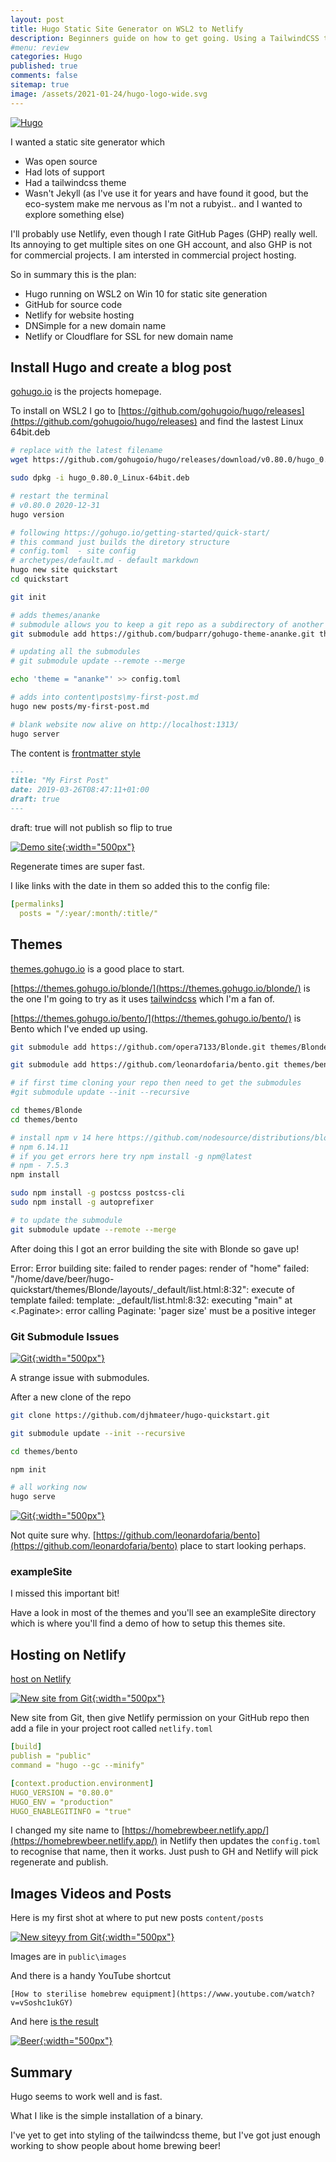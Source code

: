 ```yaml
---
layout: post
title: Hugo Static Site Generator on WSL2 to Netlify
description: Beginners guide on how to get going. Using a TailwindCSS theme.
#menu: review
categories: Hugo 
published: true 
comments: false     
sitemap: true
image: /assets/2021-01-24/hugo-logo-wide.svg
---
```


[![Hugo](/assets/2021-01-24/hugo-logo-wide.svg "Hugo")](/assets//2020-10-12/hugo-logo-wide.svg)

I wanted a static site generator which

- Was open source
- Had lots of support
- Had a tailwindcss theme
- Wasn't Jekyll (as I've use it for years and have found it good, but the eco-system make me nervous as I'm not a rubyist.. and I wanted to explore something else)

I'll probably use Netlify, even though I rate GitHub Pages (GHP) really well. Its annoying to get multiple sites on one GH account, and also GHP is not for commercial projects. I am intersted in commercial project hosting.

So in summary this is the plan:

- Hugo running on WSL2 on Win 10 for static site generation
- GitHub for source code
- Netlify for website hosting
- DNSimple for a new domain name
- Netlify or Cloudflare for SSL for new domain name

## Install Hugo and create a blog post

[gohugo.io](https://gohugo.io/) is the projects homepage.

To install on WSL2 I go to [https://github.com/gohugoio/hugo/releases](https://github.com/gohugoio/hugo/releases) and find the lastest Linux 64bit.deb

```bash
# replace with the latest filename
wget https://github.com/gohugoio/hugo/releases/download/v0.80.0/hugo_0.80.0_Linux-64bit.deb

sudo dpkg -i hugo_0.80.0_Linux-64bit.deb

# restart the terminal
# v0.80.0 2020-12-31
hugo version

# following https://gohugo.io/getting-started/quick-start/
# this command just builds the diretory structure
# config.toml  - site config
# archetypes/default.md - default markdown
hugo new site quickstart 
cd quickstart 

git init

# adds themes/ananke
# submodule allows you to keep a git repo as a subdirectory of another git repo
git submodule add https://github.com/budparr/gohugo-theme-ananke.git themes/ananke

# updating all the submodules
# git submodule update --remote --merge

echo 'theme = "ananke"' >> config.toml

# adds into content\posts\my-first-post.md
hugo new posts/my-first-post.md

# blank website now alive on http://localhost:1313/
hugo server
```

The content is [frontmatter style](https://gohugo.io/content-management/front-matter/)

```md
---
title: "My First Post"
date: 2019-03-26T08:47:11+01:00
draft: true
---
```

draft: true will not publish so flip to true

[![Demo site](/assets/2021-01-24/serve.jpg "demo"){:width="500px"}](/assets/2021-01-24/serve.jpg)

Regenerate times are super fast.

I like links with the date in them so added this to the config file:

```yml
[permalinks]
  posts = "/:year/:month/:title/"
```

## Themes

[themes.gohugo.io](https://themes.gohugo.io/) is a good place to start.

[https://themes.gohugo.io/blonde/](https://themes.gohugo.io/blonde/) is the one I'm going to try as it uses [tailwindcss](https://tailwindcss.com/) which I'm a fan of.

[https://themes.gohugo.io/bento/](https://themes.gohugo.io/bento/) is Bento which I've ended up using.

```bash
git submodule add https://github.com/opera7133/Blonde.git themes/Blonde

git submodule add https://github.com/leonardofaria/bento.git themes/bento

# if first time cloning your repo then need to get the submodules
#git submodule update --init --recursive

cd themes/Blonde
cd themes/bento

# install npm v 14 here https://github.com/nodesource/distributions/blob/master/README.md#deb
# npm 6.14.11
# if you get errors here try npm install -g npm@latest
# npm - 7.5.3
npm install

sudo npm install -g postcss postcss-cli
sudo npm install -g autoprefixer

# to update the submodule
git submodule update --remote --merge
```

After doing this I got an error building the site with Blonde so gave up!

Error: Error building site: failed to render pages: render of "home" failed: "/home/dave/beer/hugo-quickstart/themes/Blonde/layouts/_default/list.html:8:32": execute of template failed: template: _default/list.html:8:32: executing "main" at <.Paginate>: error calling Paginate: 'pager size' must be a positive integer

### Git Submodule Issues

[![Git](/assets/2021-01-24/sm.jpg "Submodule"){:width="500px"}](/assets/2021-01-24/sm.jpg)

A strange issue with submodules.

After a new clone of the repo

```bash
git clone https://github.com/djhmateer/hugo-quickstart.git

git submodule update --init --recursive

cd themes/bento

npm init

# all working now
hugo serve
```


[![Git](/assets/2021-01-24/sm2.jpg "Submodule"){:width="500px"}](/assets/2021-01-24/sm2.jpg)

Not quite sure why. [https://github.com/leonardofaria/bento](https://github.com/leonardofaria/bento) place to start looking perhaps.


### exampleSite

I missed this important bit!

Have a look in most of the themes and you'll see an exampleSite directory which is where you'll find a demo of how to setup this themes site.

## Hosting on Netlify

[host on Netlify](https://gohugo.io/hosting-and-deployment/hosting-on-netlify/) 

[![New site from Git](/assets/2021-01-24/netlify.jpg "New Site from Git"){:width="500px"}](/assets/2021-01-24/netlify.jpg)

New site from Git, then give Netlify permission on your GitHub repo then add a file in your project root called `netlify.toml`

```yml
[build]
publish = "public" 
command = "hugo --gc --minify" 

[context.production.environment]
HUGO_VERSION = "0.80.0"
HUGO_ENV = "production"
HUGO_ENABLEGITINFO = "true"
```

I changed my site name to [https://homebrewbeer.netlify.app/](https://homebrewbeer.netlify.app/) in Netlify then updates the `config.toml` to recognise that name, then it works. Just push to GH and Netlify will pick regenerate and publish.

## Images Videos and Posts

Here is my first shot at where to put new posts `content/posts`

[![New siteyy from Git](/assets/2021-01-24/screen.jpg "Posts"){:width="500px"}](/assets/2021-01-24/screen.jpg)

Images are in `public\images`

And there is a handy YouTube shortcut

```
[How to sterilise homebrew equipment](https://www.youtube.com/watch?v=vSoshc1ukGY)
```

And here [is the result](https://homebrewbeer.netlify.app/2021/01/how-to-get-started-home-brewing-beer-beer-from-a-kit/)


[![Beer](/assets/2021-01-24/beer.jpg "Posts"){:width="500px"}](/assets/2021-01-24/beer.jpg)

## Summary

Hugo seems to work well and is fast. 

What I like is the simple installation of a binary. 

I've yet to get into styling of the tailwindcss theme, but I've got just enough working to show people about home brewing beer!

